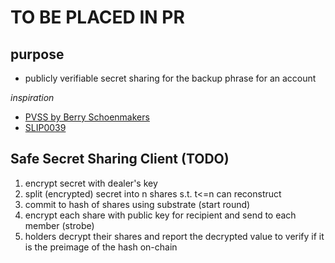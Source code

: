 # TO BE PLACED IN PR

## purpose

* publicly verifiable secret sharing for the backup phrase for an account

*inspiration*
* [PVSS by Berry Schoenmakers](https://www.win.tue.nl/~berry/papers/crypto99.pdf)
* [SLIP0039](https://github.com/satoshilabs/slips/blob/master/slip-0039.md)

## Safe Secret Sharing Client (TODO)
1. encrypt secret with dealer's key
2. split (encrypted) secret into n shares s.t. t<=n can reconstruct
3. commit to hash of shares using substrate (start round)
4. encrypt each share with public key for recipient and send to each member (strobe)
5. holders decrypt their shares and report the decrypted value to verify if it is the preimage of the hash on-chain